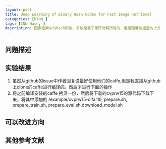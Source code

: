 ```yaml
---
layout: post
title: Deep Learning of Binary Hash Codes for Fast Image Retrieval
categories: [blog ]
tags: [CNN Hash, ]
description: 图像检索中的hash函数，多数是基于矩阵分解所得的，但是随着数据量的上升，矩阵分解变得十分困难。当CNN的风潮刮入图像检索领域，CNN Hash函数就这么来了。本文是一篇CVPR-2015关于使用CNN进行学习Hash函数的论文。
---
```


## 问题描述

## 实验结果
1. 虽然从github的issue中作者回复说最好使用他们的caffe,但是我直接从github上clone的caffe进行编译的。然后才进行下面的操作
2. 将之前编译安装的caffe 拷贝一份，然后将下载的cvprw15的源代码下载下来，将其中添加的 /example/cvprw15-cifar10, prepare.sh, prepare_train.sh, prepare_eval.sh,download_model.sh
## 可以改进方向

## 其他参考文献
